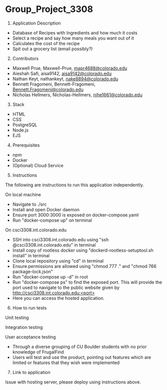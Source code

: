 # Group_Project_3308

1. Application Description
  - Database of Recipes with Ingredients and how much it costs
  - Select a recipe and say how many meals you want out of it
  - Calculates the cost of the recipe
  - Spit out a grocery list (email possibly?)
  
2. Contributors
  - Maxwell Prue, Maxwell-Prue, mapr4688@colorado.edu
  - Aieshah Safi, aisa9142, aisa9142@colorado.edu
  - Nathan Keyt, nathankeyt, nake8894@colorado.edu
  - Bennett Fragomeni, Bennett-Fragomeni, Bennett.Fragomeni@colorado.edu
  - Nicholas Hellmers, Nicholas-Hellmers, nihe1661@colorado.edu
  
3. Stack
  - HTML
  - CSS
  - PostgreSQL
  - Node.js
  - EJS

4. Prerequisites
- npm
- Docker
- (Optional) Cloud Service

5. Instructions

The following are instructions to run this application independently.

On local machine
- Navigate to ./src
- Install and open Docker daemon
- Ensure port 3000:3000 is exposed on docker-compose.yaml
- Run "docker-compose up" on terminal

On csci3308.int.colorado.edu
- SSH into csci3308.int.colorado.edu using "ssh <identikey>@csci3308.int.colorado.edu" in terminal
- Install copy of rootless docker using "dockerd-rootless-setuptool.sh install" in terminal
- Clone local repository using "cd" in terminal
- Ensure permissions are allowed using "chmod 777 ." and "chmod 766 package-lock.json"
- Run "docker-compose up -d" in root
- Run "docker-compose ps" to find the exposed port. This will provide the port used to navigate to the public website given by http://csci3308.int.colorado.edu:<port>
- Here you can access the hosted application.

6. How to run tests

Unit testing

Integration testing

User acceptance testing
- Through a diverse grouping of CU Boulder students with no prior knowledge of FrugalFind
- Users will test and use the product, pointing out features which are limited or features that they wish were implemented

7. Link to application

Issue with hosting server, please deploy using instructions above.
